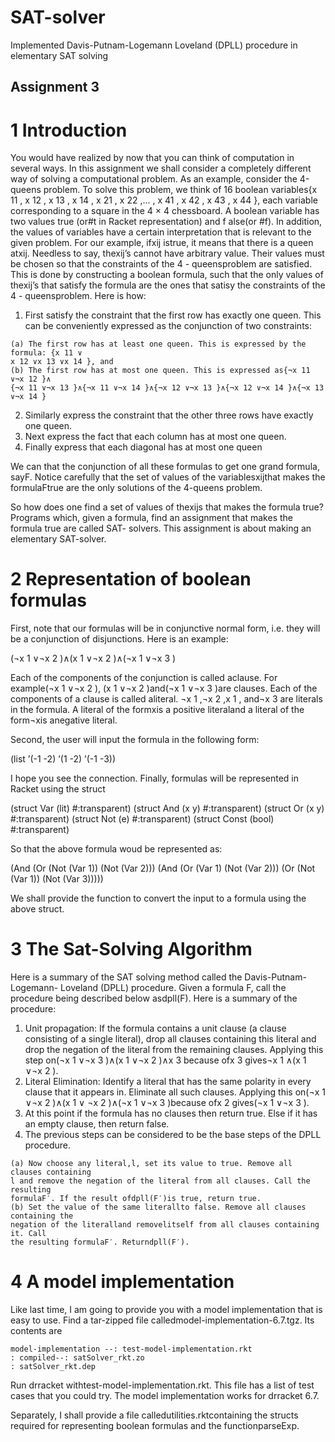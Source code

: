 # SAT-solver
Implemented Davis-Putnam-Logemann Loveland (DPLL)  procedure in elementary SAT solving 
## Assignment 3

# 1 Introduction

You would have realized by now that you can think of computation in several ways. In
this assignment we shall consider a completely different way of solving a computational
problem. As an example, consider the 4-queens problem. To solve this problem, we think
of 16 boolean variables{x 11 , x 12 , x 13 , x 14 , x 21 , x 22 ,... , x 41 , x 42 , x 43 , x 44 }, each variable
corresponding to a square in the 4 × 4 chessboard. A boolean variable has two values
true (or#t in Racket representation) and f alse(or #f). In addition, the values of
variables have a certain interpretation that is relevant to the given problem. For our
example, ifxij istrue, it means that there is a queen atxij. Needless to say, thexij’s
cannot have arbitrary value. Their values must be chosen so that the constraints of the
4 - queensproblem are satisfied. This is done by constructing a boolean formula, such that
the only values of thexij’s that satisfy the formula are the ones that satisy the constraints
of the 4 - queensproblem. Here is how:

1. First satisfy the constraint that the first row has exactly one queen. This can be
    conveniently expressed as the conjunction of two constraints:

```
(a) The first row has at least one queen. This is expressed by the formula: {x 11 ∨
x 12 ∨x 13 ∨x 14 }, and
(b) The first row has at most one queen. This is expressed as{¬x 11 ∨¬x 12 }∧
{¬x 11 ∨¬x 13 }∧{¬x 11 ∨¬x 14 }∧{¬x 12 ∨¬x 13 }∧{¬x 12 ∨¬x 14 }∧{¬x 13 ∨¬x 14 }
```
2. Similarly express the constraint that the other three rows have exactly one queen.
3. Next express the fact that each column has at most one queen.
4. Finally express that each diagonal has at most one queen

We can that the conjunction of all these formulas to get one grand formula, sayF. Notice
carefully that the set of values of the variablesxijthat makes the formulaFtrue are the
only solutions of the 4-queens problem.

So how does one find a set of values of thexijs that makes the formula true? Programs
which, given a formula, find an assignment that makes the formula true are called SAT-
solvers. This assignment is about making an elementary SAT-solver.


# 2 Representation of boolean formulas

First, note that our formulas will be in conjunctive normal form, i.e. they will be a
conjunction of disjunctions. Here is an example:

(¬x 1 ∨¬x 2 )∧(x 1 ∨¬x 2 )∧(¬x 1 ∨¬x 3 )

Each of the components of the conjunction is called aclause. For example(¬x 1 ∨¬x 2 ),
(x 1 ∨¬x 2 )and(¬x 1 ∨¬x 3 )are clauses. Each of the components of a clause is called
aliteral. ¬x 1 ,¬x 2 ,x 1 , and¬x 3 are literals in the formula. A literal of the formxis a
positive literaland a literal of the form¬xis anegative literal.

Second, the user will input the formula in the following form:

(list ’(-1 -2) ’(1 -2) ’(-1 -3))

I hope you see the connection. Finally, formulas will be represented in Racket using the
struct

(struct Var (lit) #:transparent)
(struct And (x y) #:transparent)
(struct Or (x y) #:transparent)
(struct Not (e) #:transparent)
(struct Const (bool) #:transparent)

So that the above formula woud be represented as:

(And
(Or (Not (Var 1)) (Not (Var 2)))
(And
(Or (Var 1) (Not (Var 2)))
(Or (Not (Var 1)) (Not (Var 3)))))

We shall provide the function to convert the input to a formula using the above struct.

# 3 The Sat-Solving Algorithm

Here is a summary of the SAT solving method called the Davis-Putnam-Logemann-
Loveland (DPLL) procedure. Given a formula F, call the procedure being described
below asdpll(F). Here is a summary of the procedure:


1. Unit propagation: If the formula contains a unit clause (a clause consisting of
    a single literal), drop all clauses containing this literal and drop the negation of the
    literal from the remaining clauses. Applying this step on(¬x 1 ∨¬x 3 )∧(x 1 ∨¬x 2 )∧x 3
    because ofx 3 gives¬x 1 ∧(x 1 ∨¬x 2 ).
2. Literal Elimination: Identify a literal that has the same polarity in every clause
    that it appears in. Eliminate all such clauses. Applying this on(¬x 1 ∨¬x 2 )∧(x 1 ∨
    ¬x 2 )∧(¬x 1 ∨¬x 3 )because ofx 2 gives(¬x 1 ∨¬x 3 ).
3. At this point if the formula has no clauses then return true. Else if it has an empty
    clause, then return false.
4. The previous steps can be considered to be the base steps of the DPLL procedure.

```
(a) Now choose any literal,l, set its value to true. Remove all clauses containing
l and remove the negation of the literal from all clauses. Call the resulting
formulaF′. If the result ofdpll(F′)is true, return true.
(b) Set the value of the same literallto false. Remove all clauses containing the
negation of the literalland removelitself from all clauses containing it. Call
the resulting formulaF′. Returndpll(F′).
```
# 4 A model implementation

Like last time, I am going to provide you with a model implementation that is easy to
use. Find a tar-zipped file calledmodel-implementation-6.7.tgz. Its contents are

```
model-implementation --: test-model-implementation.rkt
: compiled--: satSolver_rkt.zo
: satSolver_rkt.dep
```
Run drracket withtest-model-implementation.rkt. This file has a list of test cases
that you could try. The model implementation works for drracket 6.7.

Separately, I shall provide a file calledutilities.rktcontaining the structs required for
representing boolean formulas and the functionparseExp.


